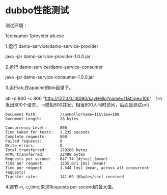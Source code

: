 # dubbo性能测试

测试环境：

1consumer 1provider ab.exe

1.运行 damo-service/damo-service-provider

java -jar damo-service-provider-1.0.0.jar

2.运行 damo-service/damo-service-consumer

java -jar damo-service-consumer-1.0.0.jar

3.运行ab,在apache的bin目录下。

ab -n 800 -c 800  "http://127.0.0.1:8090/sayHello?name=11&time=100"
（-n发出800个请求，-c模拟800并发，相当800人同时访问，后面是测试url）

```
Document Path:          /sayHello?name=11&time=100
Document Length:        28 bytes

Concurrency Level:      800
Time taken for tests:   1.235 seconds
Complete requests:      800
Failed requests:        0
Write errors:           0
Total transferred:      179200 bytes
HTML transferred:       22400 bytes
Requests per second:    647.74 [#/sec] (mean)
Time per request:       1235.071 [ms] (mean)
Time per request:       1.544 [ms] (mean, across all concurrent requests)
Transfer rate:          141.69 [Kbytes/sec] received
```

4.调节-n,-c,time;来求Requests per second的最大值。

